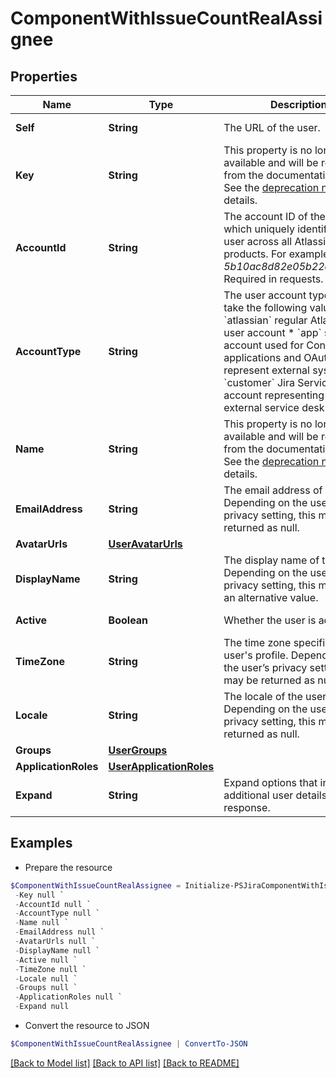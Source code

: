 # ComponentWithIssueCountRealAssignee
## Properties

Name | Type | Description | Notes
------------ | ------------- | ------------- | -------------
**Self** | **String** | The URL of the user. | [optional] [readonly] 
**Key** | **String** | This property is no longer available and will be removed from the documentation soon. See the [deprecation notice](https://developer.atlassian.com/cloud/jira/platform/deprecation-notice-user-privacy-api-migration-guide/) for details. | [optional] 
**AccountId** | **String** | The account ID of the user, which uniquely identifies the user across all Atlassian products. For example, *5b10ac8d82e05b22cc7d4ef5*. Required in requests. | [optional] 
**AccountType** | **String** | The user account type. Can take the following values:   *  &#x60;atlassian&#x60; regular Atlassian user account  *  &#x60;app&#x60; system account used for Connect applications and OAuth to represent external systems  *  &#x60;customer&#x60; Jira Service Desk account representing an external service desk | [optional] [readonly] 
**Name** | **String** | This property is no longer available and will be removed from the documentation soon. See the [deprecation notice](https://developer.atlassian.com/cloud/jira/platform/deprecation-notice-user-privacy-api-migration-guide/) for details. | [optional] 
**EmailAddress** | **String** | The email address of the user. Depending on the user’s privacy setting, this may be returned as null. | [optional] [readonly] 
**AvatarUrls** | [**UserAvatarUrls**](UserAvatarUrls.md) |  | [optional] 
**DisplayName** | **String** | The display name of the user. Depending on the user’s privacy setting, this may return an alternative value. | [optional] [readonly] 
**Active** | **Boolean** | Whether the user is active. | [optional] [readonly] 
**TimeZone** | **String** | The time zone specified in the user&#39;s profile. Depending on the user’s privacy setting, this may be returned as null. | [optional] [readonly] 
**Locale** | **String** | The locale of the user. Depending on the user’s privacy setting, this may be returned as null. | [optional] [readonly] 
**Groups** | [**UserGroups**](UserGroups.md) |  | [optional] 
**ApplicationRoles** | [**UserApplicationRoles**](UserApplicationRoles.md) |  | [optional] 
**Expand** | **String** | Expand options that include additional user details in the response. | [optional] [readonly] 

## Examples

- Prepare the resource
```powershell
$ComponentWithIssueCountRealAssignee = Initialize-PSJiraComponentWithIssueCountRealAssignee  -Self null `
 -Key null `
 -AccountId null `
 -AccountType null `
 -Name null `
 -EmailAddress null `
 -AvatarUrls null `
 -DisplayName null `
 -Active null `
 -TimeZone null `
 -Locale null `
 -Groups null `
 -ApplicationRoles null `
 -Expand null
```

- Convert the resource to JSON
```powershell
$ComponentWithIssueCountRealAssignee | ConvertTo-JSON
```

[[Back to Model list]](../README.md#documentation-for-models) [[Back to API list]](../README.md#documentation-for-api-endpoints) [[Back to README]](../README.md)

